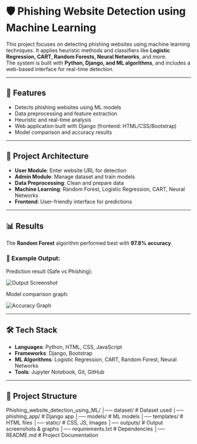 # 🛡️ Phishing Website Detection using Machine Learning

This project focuses on detecting phishing websites using machine learning techniques. It applies heuristic methods and classifiers like **Logistic Regression, CART, Random Forests, Neural Networks**, and more.  
The system is built with **Python, Django, and ML algorithms**, and includes a web-based interface for real-time detection.

---

## 📌 Features
- Detects phishing websites using ML models
- Data preprocessing and feature extraction
- Heuristic and real-time analysis
- Web application built with Django (frontend: HTML/CSS/Bootstrap)
- Model comparison and accuracy results

---

## 🚀 Project Architecture
- **User Module**: Enter website URL for detection  
- **Admin Module**: Manage dataset and train models  
- **Data Preprocessing**: Clean and prepare data  
- **Machine Learning**: Random Forest, Logistic Regression, CART, Neural Networks  
- **Frontend**: User-friendly interface for predictions  

---

## 📊 Results
The **Random Forest** algorithm performed best with **97.8% accuracy**.  

### 🔎 Example Output:
Prediction result (Safe vs Phishing):

![Output Screenshot](outputs/prediction_result.png)

Model comparison graph:

![Accuracy Graph](outputs/model_comparison.png)

---

## 🛠️ Tech Stack
- **Languages**: Python, HTML, CSS, JavaScript  
- **Frameworks**: Django, Bootstrap  
- **ML Algorithms**: Logistic Regression, CART, Random Forest, Neural Networks  
- **Tools**: Jupyter Notebook, Git, GitHub  

---

## 📂 Project Structure
Phishing_website_detection_using_ML/
│── dataset/ # Dataset used
│── phishing_app/ # Django app
│── models/ # ML models
│── templates/ # HTML files
│── static/ # CSS, JS, Images
│── outputs/ # Output screenshots & graphs
│── requirements.txt # Dependencies
│── README.md # Project Documentation
